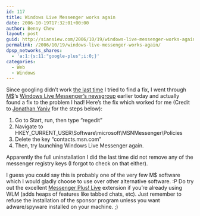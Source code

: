 ```yaml
---
id: 117
title: Windows Live Messenger works again
date: 2006-10-19T17:32:01+00:00
author: Benny Chew
layout: post
guid: http://siansiew.com/2006/10/19/windows-live-messenger-works-again/
permalink: /2006/10/19/windows-live-messenger-works-again/
dpsp_networks_shares:
  - 'a:1:{s:11:"google-plus";i:0;}'
categories:
  - Web
  - Windows
---
```

Since googling didn&#8217;t work <a target="_blank" href="https://bennychew.com/blog/2006/10/12/windows-live-messenger-stopped-working/">the last time</a> I tried to find a fix, I went through <a target="_blank" href="http://www.microsoft.com/">M$</a>&#8216;s <a target="_blank" href="http://www.microsoft.com/communities/newsgroups/en-us/default.aspx?dg=microsoft.public.windows.live.messenger">Windows Live Messenger&#8217;s newsgroup</a> earlier today and actually found a fix to the problem I had! Here&#8217;s the fix which worked for me (Credit to <a target="_blank" href="http://butterflysays.spaces.live.com/">Jonathan Yaniv</a> for the steps below):

  1. Go to Start, run, then type &#8220;regedit&#8221;
  2. Navigate to HKEY\_CURRENT\_USER\Software\microsoft\MSNMessenger\Policies
  3. Delete the key &#8220;contacts.msn.com&#8221;
  4. Then, try launching Windows Live Messenger again.

Apparently the full uninstallation I did the last time did not remove any of the messenger registry keys (I forgot to check on that either).

I guess you could say this is probably one of the very few M$ software which I would gladly choose to use over other alternative software. :P Do try out the excellent <a target="_blank" href="http://www.msgpluslive.net/">Messenger Plus! Live</a> extension if you&#8217;re already using WLM (adds heaps of features like tabbed chats, etc). Just remember to refuse the installation of the sponsor program unless you want adware/spyware installed on your machine. ;)